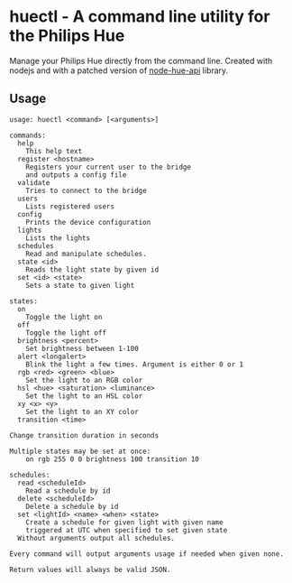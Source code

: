# huectl - A command line utility for the Philips Hue

Manage your Philips Hue directly from the command line. Created with nodejs and
with a patched version of [node-hue-api](https://github.com/peter-murray/node-hue-api) 
library.

## Usage
```
usage: huectl <command> [<arguments>]

commands:
  help
	This help text
  register <hostname>
	Registers your current user to the bridge
	and outputs a config file
  validate
	Tries to connect to the bridge
  users
	Lists registered users
  config
	Prints the device configuration
  lights
	Lists the lights
  schedules
	Read and manipulate schedules.
  state <id>
	Reads the light state by given id
  set <id> <state>
	Sets a state to given light

states:
  on
	Toggle the light on
  off
	Toggle the light off
  brightness <percent>
	Set brightness between 1-100
  alert <longalert>
	Blink the light a few times. Argument is either 0 or 1
  rgb <red> <green> <blue>
	Set the light to an RGB color
  hsl <hue> <saturation> <luminance>
	Set the light to an HSL color
  xy <x> <y>
	Set the light to an XY color
  transition <time>

Change transition duration in seconds

Multiple states may be set at once:
	on rgb 255 0 0 brightness 100 transition 10

schedules:
  read <scheduleId>
	Read a schedule by id
  delete <scheduleId>
	Delete a schedule by id
  set <lightId> <name> <when> <state>
	Create a schedule for given light with given name
	triggered at UTC when specified to set given state
  Without arguments output all schedules.

Every command will output arguments usage if needed when given none.

Return values will always be valid JSON.
```
